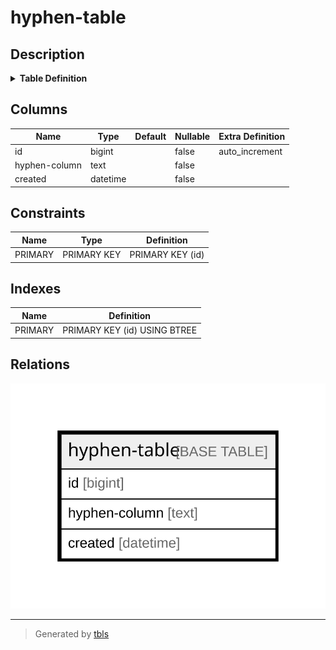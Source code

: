# hyphen-table

## Description

<details>
<summary><strong>Table Definition</strong></summary>

```sql
CREATE TABLE `hyphen-table` (
  `id` bigint NOT NULL AUTO_INCREMENT,
  `hyphen-column` text NOT NULL,
  `created` datetime NOT NULL,
  PRIMARY KEY (`id`)
) ENGINE=InnoDB DEFAULT CHARSET=utf8mb4 COLLATE=utf8mb4_0900_ai_ci
```

</details>

## Columns

| Name | Type | Default | Nullable | Extra Definition |
| ---- | ---- | ------- | -------- | ---------------- |
| id | bigint |  | false | auto_increment |
| hyphen-column | text |  | false |  |
| created | datetime |  | false |  |

## Constraints

| Name | Type | Definition |
| ---- | ---- | ---------- |
| PRIMARY | PRIMARY KEY | PRIMARY KEY (id) |

## Indexes

| Name | Definition |
| ---- | ---------- |
| PRIMARY | PRIMARY KEY (id) USING BTREE |

## Relations

![er](hyphen-table.svg)

---

> Generated by [tbls](https://github.com/k1LoW/tbls)
